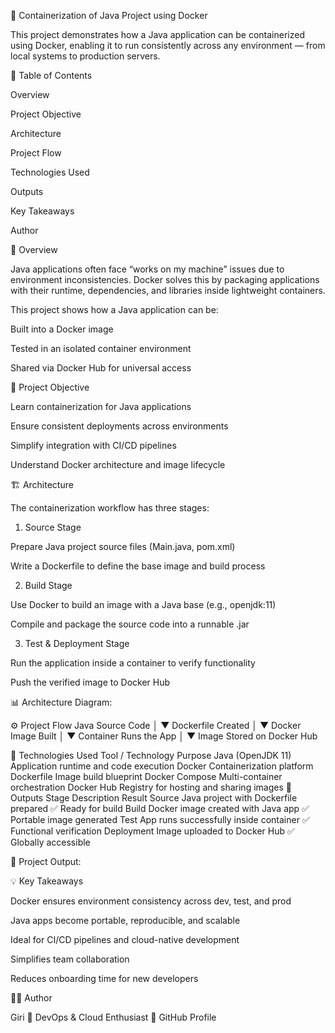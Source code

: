 🐳 Containerization of Java Project using Docker

This project demonstrates how a Java application can be containerized using Docker, enabling it to run consistently across any environment — from local systems to production servers.

📘 Table of Contents

Overview

Project Objective

Architecture

Project Flow

Technologies Used

Outputs

Key Takeaways

Author

🧩 Overview

Java applications often face “works on my machine” issues due to environment inconsistencies.
Docker solves this by packaging applications with their runtime, dependencies, and libraries inside lightweight containers.

This project shows how a Java application can be:

Built into a Docker image

Tested in an isolated container environment

Shared via Docker Hub for universal access

🎯 Project Objective

Learn containerization for Java applications

Ensure consistent deployments across environments

Simplify integration with CI/CD pipelines

Understand Docker architecture and image lifecycle

🏗️ Architecture

The containerization workflow has three stages:

1. Source Stage

Prepare Java project source files (Main.java, pom.xml)

Write a Dockerfile to define the base image and build process

2. Build Stage

Use Docker to build an image with a Java base (e.g., openjdk:11)

Compile and package the source code into a runnable .jar

3. Test & Deployment Stage

Run the application inside a container to verify functionality

Push the verified image to Docker Hub

📊 Architecture Diagram:


⚙️ Project Flow
 Java Source Code
        │
        ▼
  Dockerfile Created
        │
        ▼
  Docker Image Built
        │
        ▼
 Container Runs the App
        │
        ▼
  Image Stored on Docker Hub

🧠 Technologies Used
Tool / Technology	Purpose
Java (OpenJDK 11)	Application runtime and code execution
Docker	Containerization platform
Dockerfile	Image build blueprint
Docker Compose	Multi-container orchestration
Docker Hub	Registry for hosting and sharing images
🧾 Outputs
Stage	Description	Result
Source	Java project with Dockerfile prepared	✅ Ready for build
Build	Docker image created with Java app	✅ Portable image generated
Test	App runs successfully inside container	✅ Functional verification
Deployment	Image uploaded to Docker Hub	✅ Globally accessible

📸 Project Output:


💡 Key Takeaways

Docker ensures environment consistency across dev, test, and prod

Java apps become portable, reproducible, and scalable

Ideal for CI/CD pipelines and cloud-native development

Simplifies team collaboration

Reduces onboarding time for new developers

👨‍💻 Author

Giri
📍 DevOps & Cloud Enthusiast
🔗 GitHub Profile
